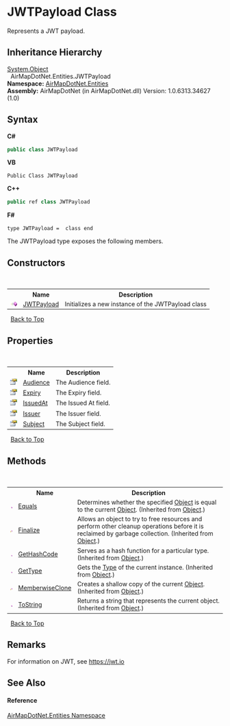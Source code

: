 # JWTPayload Class
 

Represents a JWT payload.


## Inheritance Hierarchy
<a href="http://msdn2.microsoft.com/en-us/library/e5kfa45b" target="_blank">System.Object</a><br />&nbsp;&nbsp;AirMapDotNet.Entities.JWTPayload<br />
**Namespace:**&nbsp;<a href="N_AirMapDotNet_Entities">AirMapDotNet.Entities</a><br />**Assembly:**&nbsp;AirMapDotNet (in AirMapDotNet.dll) Version: 1.0.6313.34627 (1.0)

## Syntax

**C#**<br />
``` C#
public class JWTPayload
```

**VB**<br />
``` VB
Public Class JWTPayload
```

**C++**<br />
``` C++
public ref class JWTPayload
```

**F#**<br />
``` F#
type JWTPayload =  class end
```

The JWTPayload type exposes the following members.


## Constructors
&nbsp;<table><tr><th></th><th>Name</th><th>Description</th></tr><tr><td>![Public method](media/pubmethod.gif "Public method")</td><td><a href="M_AirMapDotNet_Entities_JWTPayload__ctor">JWTPayload</a></td><td>
Initializes a new instance of the JWTPayload class</td></tr></table>&nbsp;
<a href="#jwtpayload-class">Back to Top</a>

## Properties
&nbsp;<table><tr><th></th><th>Name</th><th>Description</th></tr><tr><td>![Public property](media/pubproperty.gif "Public property")</td><td><a href="P_AirMapDotNet_Entities_JWTPayload_Audience">Audience</a></td><td>
The Audience field.</td></tr><tr><td>![Public property](media/pubproperty.gif "Public property")</td><td><a href="P_AirMapDotNet_Entities_JWTPayload_Expiry">Expiry</a></td><td>
The Expiry field.</td></tr><tr><td>![Public property](media/pubproperty.gif "Public property")</td><td><a href="P_AirMapDotNet_Entities_JWTPayload_IssuedAt">IssuedAt</a></td><td>
The Issued At field.</td></tr><tr><td>![Public property](media/pubproperty.gif "Public property")</td><td><a href="P_AirMapDotNet_Entities_JWTPayload_Issuer">Issuer</a></td><td>
The Issuer field.</td></tr><tr><td>![Public property](media/pubproperty.gif "Public property")</td><td><a href="P_AirMapDotNet_Entities_JWTPayload_Subject">Subject</a></td><td>
The Subject field.</td></tr></table>&nbsp;
<a href="#jwtpayload-class">Back to Top</a>

## Methods
&nbsp;<table><tr><th></th><th>Name</th><th>Description</th></tr><tr><td>![Public method](media/pubmethod.gif "Public method")</td><td><a href="http://msdn2.microsoft.com/en-us/library/bsc2ak47" target="_blank">Equals</a></td><td>
Determines whether the specified <a href="http://msdn2.microsoft.com/en-us/library/e5kfa45b" target="_blank">Object</a> is equal to the current <a href="http://msdn2.microsoft.com/en-us/library/e5kfa45b" target="_blank">Object</a>.
 (Inherited from <a href="http://msdn2.microsoft.com/en-us/library/e5kfa45b" target="_blank">Object</a>.)</td></tr><tr><td>![Protected method](media/protmethod.gif "Protected method")</td><td><a href="http://msdn2.microsoft.com/en-us/library/4k87zsw7" target="_blank">Finalize</a></td><td>
Allows an object to try to free resources and perform other cleanup operations before it is reclaimed by garbage collection.
 (Inherited from <a href="http://msdn2.microsoft.com/en-us/library/e5kfa45b" target="_blank">Object</a>.)</td></tr><tr><td>![Public method](media/pubmethod.gif "Public method")</td><td><a href="http://msdn2.microsoft.com/en-us/library/zdee4b3y" target="_blank">GetHashCode</a></td><td>
Serves as a hash function for a particular type.
 (Inherited from <a href="http://msdn2.microsoft.com/en-us/library/e5kfa45b" target="_blank">Object</a>.)</td></tr><tr><td>![Public method](media/pubmethod.gif "Public method")</td><td><a href="http://msdn2.microsoft.com/en-us/library/dfwy45w9" target="_blank">GetType</a></td><td>
Gets the <a href="http://msdn2.microsoft.com/en-us/library/42892f65" target="_blank">Type</a> of the current instance.
 (Inherited from <a href="http://msdn2.microsoft.com/en-us/library/e5kfa45b" target="_blank">Object</a>.)</td></tr><tr><td>![Protected method](media/protmethod.gif "Protected method")</td><td><a href="http://msdn2.microsoft.com/en-us/library/57ctke0a" target="_blank">MemberwiseClone</a></td><td>
Creates a shallow copy of the current <a href="http://msdn2.microsoft.com/en-us/library/e5kfa45b" target="_blank">Object</a>.
 (Inherited from <a href="http://msdn2.microsoft.com/en-us/library/e5kfa45b" target="_blank">Object</a>.)</td></tr><tr><td>![Public method](media/pubmethod.gif "Public method")</td><td><a href="http://msdn2.microsoft.com/en-us/library/7bxwbwt2" target="_blank">ToString</a></td><td>
Returns a string that represents the current object.
 (Inherited from <a href="http://msdn2.microsoft.com/en-us/library/e5kfa45b" target="_blank">Object</a>.)</td></tr></table>&nbsp;
<a href="#jwtpayload-class">Back to Top</a>

## Remarks
For information on JWT, see https://jwt.io

## See Also


#### Reference
<a href="N_AirMapDotNet_Entities">AirMapDotNet.Entities Namespace</a><br />
